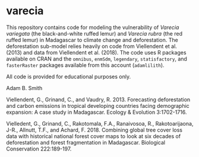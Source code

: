 # varecia

This repository contains code for modeling the vulnerability of *Varecia variegata* (the black-and-white ruffed lemur) and *Varecia rubra* (the red ruffed lemur) in Madagascar to climate change and deforestation. The deforestation sub-model relies heavily on code from Viellendent et al. (2013) and data from Viellendent et al. (2018). The code uses R packages available on CRAN and the `omnibus`, `enmSdm`, `legendary`, `statisfactory`, and `fasterRaster` packages available from this account (`adamlilith`).

All code is provided for educational purposes only.

Adam B. Smith

Viellendent, G., Grinand, C., and Vaudry, R. 2013. Forecasting deforestation and carbon emissions in tropical developing countries facing demographic expansion: A case study in Madagascar. Ecology & Evolution 3:1702-1716.

Vielledent, G., Grinand, C., Rakotomala, F.A., Ranaivosoa, R., Rakotoarijaona, J-R., Allnutt, T.F., and Achard, F. 2018. Combining global tree cover loss data with historical national forest cover maps to look at six decades of deforestation and forest fragmentation in Madagascar. Biological Conservation 222:189-197.

